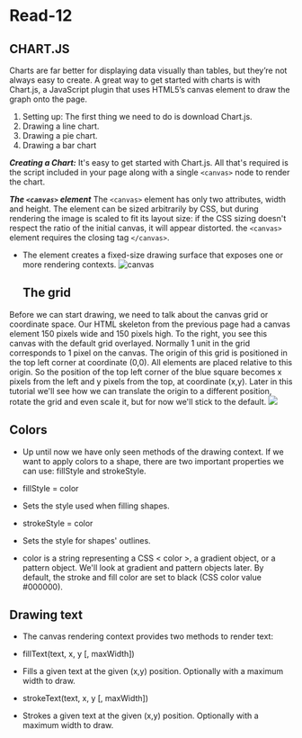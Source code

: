 # Read-12

## CHART.JS
Charts are far better for displaying data visually than tables, but they’re not always easy to create.
A great way to get started with charts is with Chart.js, a JavaScript plugin that uses HTML5’s canvas element to draw the graph onto the page.
1. Setting up: The first thing we need to do is download Chart.js.
1. Drawing a line chart.
1. Drawing a pie chart.
1. Drawing a bar chart

***Creating a Chart:*** 
It's easy to get started with Chart.js. All that's required is the script included in your page along with a single `<canvas>` node to render the chart.

***The `<canvas>` element***
The `<canvas>` element has only two attributes, width and height. The element can be sized arbitrarily by CSS, but during rendering the image is scaled to fit its layout size: if the CSS sizing doesn't respect the ratio of the initial canvas, it will appear distorted. the `<canvas>` element requires the closing tag `</canvas>`.
* The <canvas> element creates a fixed-size drawing surface that exposes one or more rendering contexts.
![canvas](canvas.png)
  
  ## The grid
Before we can start drawing, we need to talk about the canvas grid or coordinate space. Our HTML skeleton from the previous page had a canvas element 150 pixels wide and 150 pixels high. To the right, you see this canvas with the default grid overlayed. Normally 1 unit in the grid corresponds to 1 pixel on the canvas. The origin of this grid is positioned in the top left corner at coordinate (0,0). All elements are placed relative to this origin. So the position of the top left corner of the blue square becomes x pixels from the left and y pixels from the top, at coordinate (x,y). Later in this tutorial we'll see how we can translate the origin to a different position, rotate the grid and even scale it, but for now we'll stick to the default.
![](https://media.prod.mdn.mozit.cloud/attachments/2012/07/09/224/70658d72d2408295cdfba55e6cd5fcc8/Canvas_default_grid.png)


## Colors
* Up until now we have only seen methods of the drawing context. If we want to apply colors to a shape, there are two important properties we can use: fillStyle and strokeStyle.

* fillStyle = color
* Sets the style used when filling shapes.
* strokeStyle = color
* Sets the style for shapes' outlines.
* color is a string representing a CSS < color >, a gradient object, or a pattern object. We'll look at gradient and pattern objects later. By default, the stroke and fill color are set to black (CSS color value #000000).

## Drawing text
* The canvas rendering context provides two methods to render text:

* fillText(text, x, y [, maxWidth])
* Fills a given text at the given (x,y) position. Optionally with a maximum width to draw.
* strokeText(text, x, y [, maxWidth])
* Strokes a given text at the given (x,y) position. Optionally with a maximum width to draw.
